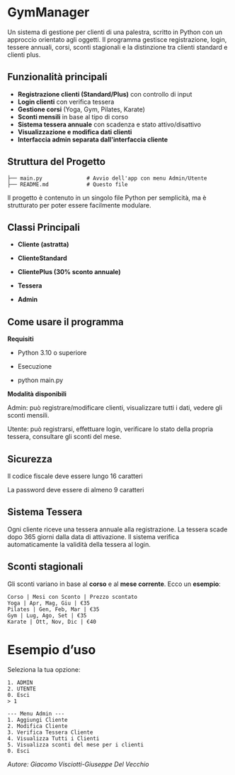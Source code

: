# GymManager

Un sistema di gestione per clienti di una palestra, scritto in Python con un approccio orientato agli oggetti. Il programma gestisce registrazione, login, tessere annuali, corsi, sconti stagionali e la distinzione tra clienti standard e clienti plus.

## Funzionalità principali

- **Registrazione clienti (Standard/Plus)** con controllo di input
- **Login clienti** con verifica tessera
- **Gestione corsi** (Yoga, Gym, Pilates, Karate)
- **Sconti mensili** in base al tipo di corso
- **Sistema tessera annuale** con scadenza e stato attivo/disattivo
- **Visualizzazione e modifica dati clienti**
- **Interfaccia admin separata dall'interfaccia cliente**

## Struttura del Progetto

```text
├── main.py              # Avvio dell'app con menu Admin/Utente
├── README.md            # Questo file
```

  Il progetto è contenuto in un singolo file Python per semplicità, ma è strutturato per poter essere facilmente modulare.

## Classi Principali

  - **Cliente (astratta)**

  - **ClienteStandard**

  - **ClientePlus (30% sconto annuale)**

  - **Tessera**

  - **Admin**

## Come usare il programma
**Requisiti**

- Python 3.10 o superiore

- Esecuzione

- python main.py

**Modalità disponibili**

  Admin: può registrare/modificare clienti, visualizzare tutti i dati, vedere gli sconti mensili.

  Utente: può registrarsi, effettuare login, verificare lo stato della propria tessera, consultare gli sconti del mese.

## Sicurezza

  Il codice fiscale deve essere lungo 16 caratteri

  La password deve essere di almeno 9 caratteri

## Sistema Tessera

Ogni cliente riceve una tessera annuale alla registrazione. La tessera scade dopo 365 giorni dalla data di attivazione. Il sistema verifica automaticamente la validità della tessera al login.
## Sconti stagionali

Gli sconti variano in base al **corso** e al **mese corrente**. Ecco un **esempio**:
```
Corso | Mesi con Sconto | Prezzo scontato
Yoga | Apr, Mag, Giu | €35
Pilates | Gen, Feb, Mar | €35
Gym | Lug, Ago, Set | €35
Karate | Ott, Nov, Dic | €40
```

# Esempio d’uso

Seleziona la tua opzione:
```
1. ADMIN
2. UTENTE
0. Esci
> 1

--- Menu Admin ---
1. Aggiungi Cliente
2. Modifica Cliente
3. Verifica Tessera Cliente
4. Visualizza Tutti i Clienti
5. Visualizza sconti del mese per i clienti
0. Esci
```
*Autore: Giacomo Visciotti-Giuseppe Del Vecchio*

